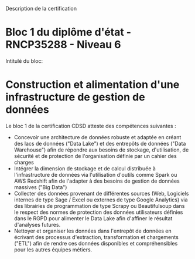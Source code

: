 Description de la certification
# Bloc 1 du diplôme d'état - RNCP35288 - Niveau 6
Intitulé du bloc:
# Construction et alimentation d'une infrastructure de gestion de données

Le bloc 1 de la certification CDSD atteste des compétences suivantes :

* Concevoir une architecture de données robuste et adaptée en créant des lacs de données ("Data Lake") et des entrepôts de données ("Data Warehouse") afin de répondre aux besoins de stockage, d'utilisation, de sécurité et de protection de l'organisation définie par un cahier des charges
* Intégrer la dimension de stockage et de calcul distribuée à l'infrastructure de données via l'utilisation d'outils comme Spark ou AWS Redshift afin de l'adapter à des besoins de gestion de données massives ("Big Data")
* Collecter des données provenant de différentes sources (Web, Logiciels internes de type Sage / Excel ou externes de type Google Analytics) via des librairies de programmation de type Scrapy ou Beautifulsoup dans le respect des normes de protection des données utilisateurs définies dans le RGPD pour alimenter le Data Lake afin d'affiner le résultat d'analyses futures.
* Nettoyer et organiser les données dans l'entrepôt de données en écrivant des processus d'extraction, transformation et chargements ("ETL") afin de rendre ces données disponibles et compréhensibles pour les autres équipes métiers.
